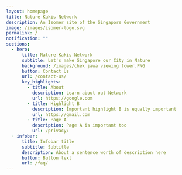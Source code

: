 ```yaml
---
layout: homepage
title: Nature Kakis Network
description: An Isomer site of the Singapore Government
image: /images/isomer-logo.svg
permalink: /
notification: ""
sections:
  - hero:
      title: Nature Kakis Network
      subtitle: Let's make Singapore our City in Nature
      background: /images/chek jawa viewing tower.PNG
      button: Contact Us
      url: /contact-us/
      key_highlights:
        - title: About
          description: Learn about out Network
          url: https://google.com
        - title: Highlight B
          description: Important highlight B is equally important
          url: https://gmail.com
        - title: Page A
          description: Page A is important too
          url: /privacy/
  - infobar:
      title: Infobar title
      subtitle: Subtitle
      description: About a sentence worth of description here
      button: Button text
      url: /faq/
---
```

